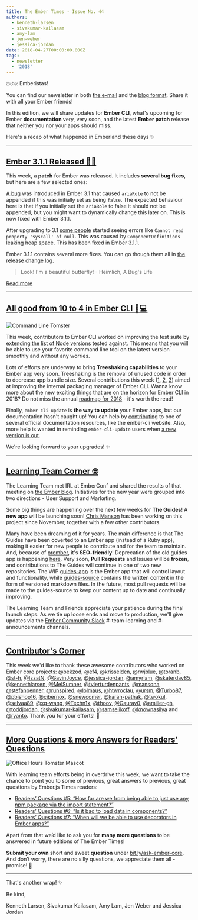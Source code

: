 ```yaml
---
title: The Ember Times - Issue No. 44
authors:
  - kenneth-larsen
  - sivakumar-kailasam
  - amy-lam
  - jen-weber
  - jessica-jordan
date: 2018-04-27T00:00:00.000Z
tags:
  - newsletter
  - '2018'
---
```



ಹಲೋ Emberistas!

You can find our newsletter in both [the e-mail](https://the-emberjs-times.ongoodbits.com/)
and the [blog format](https://emberjs.com/blog/2018/04/27/the-emberjs-times-issue-44.html).
Share it with all your Ember friends!

In this edition, we will share updates for **Ember CLI**, what's upcoming
for Ember **documentation** very, very soon, and the latest **Ember patch** release that
neither you nor your apps should miss.

Here's a recap of what happened in Emberland these days ✨

<!-- READMORE -->

---

## [Ember 3.1.1 Released 🐹✨](https://github.com/emberjs/ember.js/releases/tag/v3.1.1)

This week, a **patch** for Ember was released. It includes **several bug fixes**, but here are a few selected ones:

[A bug](https://github.com/emberjs/ember.js/issues/16379) was introduced in Ember 3.1 that caused `ariaRole` to not be appended if this was initially set as being `false`. The expected behaviour here is that if you initially set the `ariaRole` to false it should not be appended, but you might want to dynamically change this later on. This is now fixed with Ember 3.1.1.

After upgrading to 3.1 [some people](https://github.com/emberjs/ember.js/issues/16503) started seeing errors like `Cannot read property 'syscall' of null`. This was caused by `ComponentDefinitions` leaking heap space. This has been fixed in Ember 3.1.1.

Ember 3.1.1 contains several more fixes. You can go though them all in [the release change log.](https://github.com/emberjs/ember.js/releases/tag/v3.1.1)

> Look! I'm a beautiful butterfly! - Heimlich, A Bug's Life

<a class="ember-button ember-button--centered" href="https://github.com/emberjs/ember.js/releases/tag/v3.1.1">Read more</a>

---

## [All good from 10 to 4 in Ember CLI 🐹💻](https://github.com/ember-cli/ember-cli/pull/7791)

<img class="float-left small transparent padded" alt="Command Line Tomster" title="Ember CLI" src="/images/blog/emberjstimes/embercli-tomster.png" />

This week, contributors to Ember CLI worked on improving the test suite by
[extending the list of Node versions](https://github.com/ember-cli/ember-cli/pull/7791) tested against.
This means that you will be able to use your favorite command line tool
on the latest version smoothly and without any worries.

Lots of efforts are underway to bring **Treeshaking capabilities** to your
Ember app very soon. Treeshaking is the removal of unused code in order
to decrease app bundle size. Several contributions this week ([1](https://github.com/ember-cli/ember-cli/pull/7788),
[2](https://github.com/ember-cli/ember-cli/pull/7786),
[3](https://github.com/ember-cli/ember-cli/pull/7784)) aimed at improving the internal
packaging manager of Ember CLI. Wanna know more about the new exciting things
that are on the horizon for Ember CLI in 2018? Do not miss the annual [roadmap for 2018](https://discuss.emberjs.com/t/ember-cli-2018-edition/14543) - it's worth the read!

Finally, `ember-cli-update` is **the way to update** your Ember apps, but our documentation
hasn't caught up! You can help by [contributing](https://github.com/ember-cli/ember-cli-update/issues/288)
to one of several official documentation resources, like the ember-cli website.
Also, more help is wanted in reminding `ember-cli-update` users when [a new version is out](https://github.com/ember-cli/ember-cli-update/issues/326).

We're looking forward to your upgrades! ✨

---

## [Learning Team Corner 🤓](https://emberjs.com/blog/2018/04/22/ember-learning-update.html)

The Learning Team met IRL at EmberConf and shared the results of that meeting on [the Ember blog](https://emberjs.com/blog/2018/04/22/ember-learning-update.html). Initiatives for the new year were grouped into two directions - User Support and Marketing.

Some big things are happening over the next few weeks for **The Guides**! A **new app** will be launching soon! [Chris
Manson](https://github.com/mansona) has been working on this project since November, together with a few other
contributors.

Many have been dreaming of it for years.
The main difference is that The Guides have been coverted to an Ember app (instead of a Ruby app),
making it easier for new people to contribute and for the team to maintain.
And, because of [prember](https://github.com/ef4/prember), it's **SEO-friendly**! Deprecation of the old guides app is happening [here](https://github.com/emberjs/guides#notice-this-repository-is-deprecated). Very soon, **Pull Requests** and Issues will be
**frozen**, and contributions to The Guides will continue in one of two new repositories. The WIP
[guides-app](https://github.com/ember-learn/guides-app) is the Ember app that will control layout and functionality,
while [guides-source](https://github.com/ember-learn/guides-source) contains the written content in the form
of versioned markdown files. In the future, most pull requests will be made to the guides-source to keep our content
up to date and continually improving.

The Learning Team and Friends appreciate your patience during the final launch steps.
As we tie up loose ends and move to production, we'll give updates via the
[Ember Community Slack](https://ember-community-slackin.herokuapp.com/)
\#\-team-learning and \#\-announcements channels.

---

## [Contributor's Corner](https://guides.emberjs.com/v3.1.0/contributing/repositories/)

<p>This week we'd like to thank these awesome contributors who worked on Ember core projects:
<a href="https://github.com/bekzod" target="gh-user">@bekzod</a>, <a href="https://github.com/ef4" target="gh-user">@ef4</a>, <a href="https://github.com/krisselden" target="gh-user">@krisselden</a>, <a href="https://github.com/rwjblue" target="gh-user">@rwjblue</a>, <a href="https://github.com/toranb" target="gh-user">@toranb</a>, <a href="https://github.com/st-h" target="gh-user">@st-h</a>, <a href="https://github.com/IzzatN" target="gh-user">@IzzatN</a>, <a href="https://github.com/GavinJoyce" target="gh-user">@GavinJoyce</a>, <a href="https://github.com/jessica-jordan" target="gh-user">@jessica-jordan</a>, <a href="https://github.com/amyrlam" target="gh-user">@amyrlam</a>, <a href="https://github.com/skaterdav85" target="gh-user">@skaterdav85</a>, <a href="https://github.com/kennethlarsen" target="gh-user">@kennethlarsen</a>, <a href="https://github.com/MelSumner" target="gh-user">@MelSumner</a>, <a href="https://github.com/tylerturdenpants" target="gh-user">@tylerturdenpants</a>, <a href="https://github.com/mansona" target="gh-user">@mansona</a>, <a href="https://github.com/stefanpenner" target="gh-user">@stefanpenner</a>, <a href="https://github.com/runspired" target="gh-user">@runspired</a>, <a href="https://github.com/lolmaus" target="gh-user">@lolmaus</a>, <a href="https://github.com/htwroclau" target="gh-user">@htwroclau</a>, <a href="https://github.com/ursm" target="gh-user">@ursm</a>, <a href="https://github.com/Turbo87" target="gh-user">@Turbo87</a>, <a href="https://github.com/pbishop16" target="gh-user">@pbishop16</a>, <a href="https://github.com/cibernox" target="gh-user">@cibernox</a>, <a href="https://github.com/snewcomer" target="gh-user">@snewcomer</a>, <a href="https://github.com/karan-pathak" target="gh-user">@karan-pathak</a>, <a href="https://github.com/twokul" target="gh-user">@twokul</a>, <a href="https://github.com/selvaa89" target="gh-user">@selvaa89</a>, <a href="https://github.com/xg-wang" target="gh-user">@xg-wang</a>, <a href="https://github.com/Techn1x" target="gh-user">@Techn1x</a>, <a href="https://github.com/thoov" target="gh-user">@thoov</a>, <a href="https://github.com/Gaurav0" target="gh-user">@Gaurav0</a>, <a href="https://github.com/amiller-gh" target="gh-user">@amiller-gh</a>, <a href="https://github.com/toddjordan" target="gh-user">@toddjordan</a>, <a href="https://github.com/sivakumar-kailasam" target="gh-user">@sivakumar-kailasam</a>, <a href="https://github.com/samselikoff" target="gh-user">@samselikoff</a>, <a href="https://github.com/knownasilya" target="gh-user">@knownasilya</a> and <a href="https://github.com/ryanto" target="gh-user">@ryanto</a>. Thank you for your efforts! 💖</p>

---

## [More Questions & more Answers for Readers' Questions](https://docs.google.com/forms/d/e/1FAIpQLScqu7Lw_9cIkRtAiXKitgkAo4xX_pV1pdCfMJgIr6Py1V-9Og/viewform)

<div class="blog-row">
  <img class="float-right small transparent padded" alt="Office Hours Tomster Mascot" title="Readers' Questions" src="/images/tomsters/officehours.png" />
  <p>With learning team efforts being in overdrive this week,
  we want to take the chance to point you to some of previous, great answers to previous, great questions by Ember.js Times readers:</p>
  <ul>
    <li><a href="https://discuss.emberjs.com/t/readers-questions-how-far-are-we-from-being-able-to-just-use-any-npm-package-via-the-import-statement/14462" target="readersq">
    Readers’ Questions #5: “How far are we from being able to just use any npm package via the import statement?”</a></li>
    <li><a href="https://discuss.emberjs.com/t/readers-questions-is-it-bad-to-load-data-in-components/14521" target="readersq">
    Readers’ Questions #6: “Is it bad to load data in components?”</a></li>
    <li><a href="https://discuss.emberjs.com/t/readers-questions-when-will-we-be-able-to-use-decorators-in-ember-apps/14583" target="readersq">
    Readers’ Questions #7: “When will we be able to use decorators in Ember apps?”</a></li>
  </ul>
</div>

Apart from that we’d like to ask you for **many more questions** to be answered in future editions of The Ember Times!

**Submit your own** short and sweet **question** under [bit.ly/ask-ember-core](https://bit.ly/ask-ember-core). And don’t worry, there are no silly questions, we appreciate them all - promise! 🤞

---

That's another wrap!  ✨

Be kind,

Kenneth Larsen, Sivakumar Kailasam, Amy Lam, Jen Weber and Jessica Jordan
